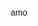 amo<html>
<head>
    <title</title>
    <style>
        body {
            font-family: Arial, sans-serif;
            text-align: center;
            margin-top: 100px;
        }
        
        #question {
            font-size: 20px;
        }
        
        #buttons {
            margin-top: 20px;
        }
        
        #response {
            margin-top: 20px;
            font-weight: bold;
        }
    </style>
</head>
<body>
    <h1>Carta de Pedido de Namoro</h1>
    <p id="question">oii fernanda, aceita namorar cmg?.</p>
    <div id="buttons">
        <button onclick="redirecionarParaWhatsApp()">Sim</button>
        <button onclick="responder('sim')">Não</button>
    </div>
    <p id="response"></p>

    <script>
        function redirecionarParaWhatsApp() {
            // Substitua o número de telefone abaixo pelo seu número do WhatsApp
            var numeroWhatsApp = "+5568996059753";
            
            // Substitua a mensagem abaixo pela mensagem que você deseja enviar
            var mensagem = "aceito sim, eu te amo ❤️❤️";
            
            var linkWhatsApp = "https://wa.me/5568996059753 + "?text=" + encodeURIComponent(eu te amo fernanda ❤️❤️);
            
            window.location.href = linkWhatsApp;
        }
        
        function responder(resposta) {
            var responseElement = document.getElementById('response');

            if (resposta === 'sim') {
                responseElement.innerHTML = " aeeeee, qbomm";
            } else if (resposta === 'nao') {
                responseElement.innerHTML = "Ah, entendo. Não tem problema, eu respeito a sua decisão. Se um dia você mudar de ideia, estarei aqui.";
            }
        }
    </script>
</body>
</html>
